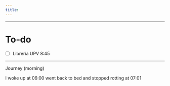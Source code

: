 ```yaml
---
title:
---
```


---
# To-do

- [ ] Librería UPV 8:45

---
Journey (morning)

I woke up at 06:00 went back to bed and stopped rotting at 07:01